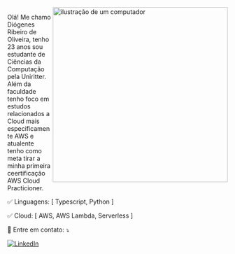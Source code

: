 <img src="https://raw.githubusercontent.com/MicaelliMedeiros/micaellimedeiros/master/image/computer-illustration.png" alt="ilustração de um computador" min-width="400px" max-width="400px" width="400px" align="right">

<p align="left"> 
  Olá! Me chamo Diógenes Ribeiro de Oliveira, tenho 23 anos sou estudante de Ciências da Computação pela Uniritter. Além da faculdade tenho foco em estudos relacionados a Cloud mais especificamente AWS e atualente tenho como meta tirar a minha primeira ceertificação AWS Cloud Practicioner.
</p>

<p align="left">
  ✅ Linguagens: [ Typescript, Python ]
</p>

<p align="left">
  ✅ Cloud: [ AWS, AWS Lambda, Serverless ]
</p>

<p align="left">
  💌 Entre em contato: ⤵️
</p>

<p align="left">
  <a href="#" title="LinkedIn">
  <img src="https://www.linkedin.com/in/diogenesriboliveira/" alt="LinkedIn"/></a>
  <a href="#" title="WhatsApp">
</p>
